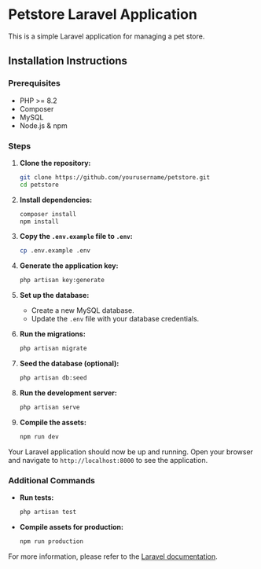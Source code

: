 # Petstore Laravel Application

This is a simple Laravel application for managing a pet store.

## Installation Instructions

### Prerequisites

- PHP >= 8.2
- Composer
- MySQL
- Node.js & npm

### Steps

1. **Clone the repository:**
    ```bash
    git clone https://github.com/yourusername/petstore.git
    cd petstore
    ```

2. **Install dependencies:**
    ```bash
    composer install
    npm install
    ```

3. **Copy the `.env.example` file to `.env`:**
    ```bash
    cp .env.example .env
    ```

4. **Generate the application key:**
    ```bash
    php artisan key:generate
    ```

5. **Set up the database:**
    - Create a new MySQL database.
    - Update the `.env` file with your database credentials.

6. **Run the migrations:**
    ```bash
    php artisan migrate
    ```

7. **Seed the database (optional):**
    ```bash
    php artisan db:seed
    ```

8. **Run the development server:**
    ```bash
    php artisan serve
    ```

9. **Compile the assets:**
    ```bash
    npm run dev
    ```

Your Laravel application should now be up and running. Open your browser and navigate to `http://localhost:8000` to see the application.

### Additional Commands

- **Run tests:**
    ```bash
    php artisan test
    ```

- **Compile assets for production:**
    ```bash
    npm run production
    ```

For more information, please refer to the [Laravel documentation](https://laravel.com/docs).
